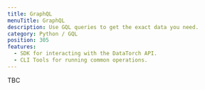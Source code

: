 ```yaml
---
title: GraphQL
menuTitle: GraphQL
description: Use GQL queries to get the exact data you need.
category: Python / GQL
position: 305
features:
  - SDK for interacting with the DataTorch API.
  - CLI Tools for running common operations.
---
```


TBC
